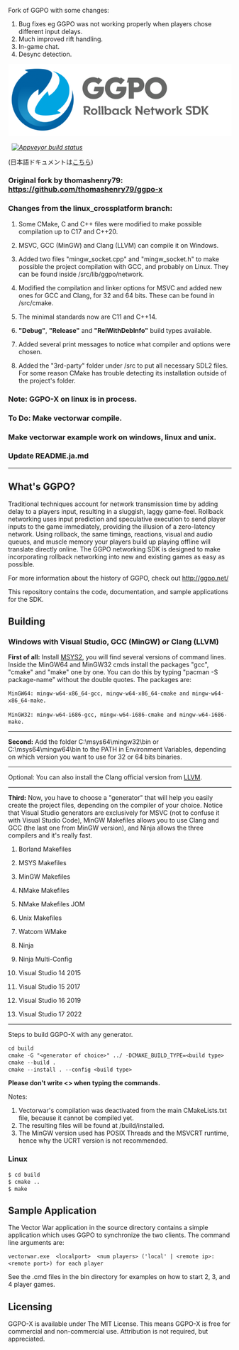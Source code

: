 Fork of GGPO with some changes:

1. Bug fixes eg GGPO was not working properly when players chose different input delays.
2. Much improved rift handling.
3. In-game chat.
4. Desync detection.

![](doc/images/ggpo_header.png)

&nbsp; _[![Appveyor build status](https://img.shields.io/appveyor/ci/pond3r/ggpo/master.svg?logo=appveyor)](https://ci.appveyor.com/project/pond3r/ggpo/branch/master)_

(日本語ドキュメントは[こちら](README.ja.md))

### Original fork by thomashenry79: https://github.com/thomashenry79/ggpo-x

### Changes from the linux_crossplatform branch:
1) Some CMake, C and C++ files were modified to make possible compilation up to C17 and C++20.

2) MSVC, GCC (MinGW) and Clang (LLVM) can compile it on Windows.

3) Added two files "mingw_socket.cpp" and "mingw_socket.h" to make possible the project compilation with GCC, and probably on Linux.
They can be found inside /src/lib/ggpo/network.

4) Modified the compilation and linker options for MSVC and added new ones for GCC and Clang, for 32 and 64 bits.
These can be found in /src/cmake.

5) The minimal standards now are C11 and C++14.

6) **"Debug"**, **"Release"** and **"RelWithDebInfo"** build types available.

7) Added several print messages to notice what compiler and options were chosen.

8) Added the "3rd-party" folder under /src to put all necessary SDL2 files. For some reason CMake has trouble
detecting its installation outside of the project's folder.


### Note: GGPO-X on linux is in process.
### To Do: Make vectorwar compile.
### Make vectorwar example work on windows, linux and unix.
### Update README.ja.md

---------------------------------------------------------------------------------------------

## What's GGPO?

Traditional techniques account for network transmission time by adding delay to a players input, resulting in a sluggish, laggy game-feel.  Rollback networking uses input prediction and speculative execution to send player inputs to the game immediately, providing the illusion of a zero-latency network.  Using rollback, the same timings, reactions, visual and audio queues, and muscle memory your players build up playing offline will translate directly online. The GGPO networking SDK is designed to make incorporating rollback networking into new and existing games as easy as possible.

For more information about the history of GGPO, check out http://ggpo.net/

This repository contains the code, documentation, and sample applications for the SDK.

## Building

### Windows with Visual Studio, GCC (MinGW) or Clang (LLVM)

**First of all:** Install [MSYS2](https://www.msys2.org/), you will find several versions of command lines.
Inside the MinGW64 and MinGW32 cmds install the packages "gcc", "cmake" and "make" one by one.
You can do this by typing "pacman -S package-name" without the double quotes. The packages are:

```
MinGW64: mingw-w64-x86_64-gcc, mingw-w64-x86_64-cmake and mingw-w64-x86_64-make.

MinGW32: mingw-w64-i686-gcc, mingw-w64-i686-cmake and mingw-w64-i686-make.
```

---------------------------------------------------------------------------------------------

**Second:** Add the folder C:\msys64\mingw32\bin or C:\msys64\mingw64\bin to the PATH in Environment Variables,
depending on which version you want to use for 32 or 64 bits binaries.

---------------------------------------------------------------------------------------------

Optional: You can also install the Clang official version from [LLVM](https://llvm.org/).

---------------------------------------------------------------------------------------------

**Third:** Now, you have to choose a "generator" that will help you easily create the project files, depending on the compiler of your choice.
Notice that Visual Studio generators are exclusively for MSVC (not to confuse it with Visual Studio Code), MinGW Makefiles allows you to use Clang and GCC (the last one from MinGW version), and Ninja allows the three compilers and it's really fast.

1) Borland Makefiles
2) MSYS Makefiles
3) MinGW Makefiles
4) NMake Makefiles
5) NMake Makefiles JOM
6) Unix Makefiles
7) Watcom WMake

8) Ninja
9) Ninja Multi-Config

10) Visual Studio 14 2015
11) Visual Studio 15 2017
12) Visual Studio 16 2019
13) Visual Studio 17 2022

--------------------------------------------------------------------------------------------

Steps to build GGPO-X with any generator.

```
cd build
cmake -G "<generator of choice>" ../ -DCMAKE_BUILD_TYPE=<build type>
cmake --build .
cmake --install . --config <build type>
```

**Please don't write <> when typing the commands.**

Notes:
1) Vectorwar's compilation was deactivated from the main CMakeLists.txt file, because it cannot be compiled yet.
2) The resulting files will be found at /build/installed.
3) The MinGW version used has POSIX Threads and the MSVCRT runtime, hence why the UCRT version is not recommended.

### Linux

```
$ cd build
$ cmake ..
$ make
```

## Sample Application

The Vector War application in the source directory contains a simple application which uses GGPO to synchronize the two clients.  The command line arguments are:

```
vectorwar.exe  <localport>  <num players> ('local' | <remote ip>:<remote port>) for each player
```

See the .cmd files in the bin directory for examples on how to start 2, 3, and 4 player games.

## Licensing

GGPO-X is available under The MIT License. This means GGPO-X is free for commercial and non-commercial use. Attribution is not required, but appreciated.

